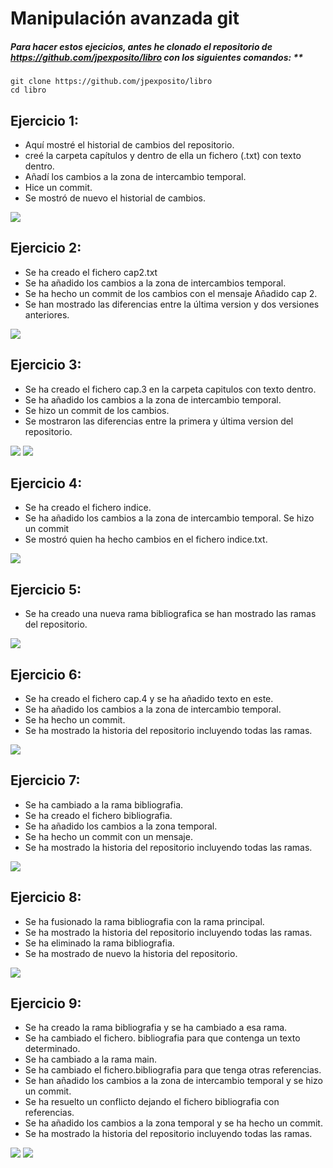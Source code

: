 # Manipulación avanzada git

##### Para hacer estos ejecicios, antes he clonado el repositorio de https://github.com/jpexposito/libro con los siguientes comandos: **

```
git clone https://github.com/jpexposito/libro 
cd libro
```
## Ejercicio 1: 

- Aquí mostré el historial de cambios del repositorio.
- creé la carpeta capítulos y dentro de ella un fichero (.txt) con texto dentro.
- Añadí los cambios a la zona de intercambio temporal.
- Hice un commit.
- Se mostró de nuevo el historial de cambios. 

<div>
<img src="img/Ejercicio1.png">
</div>

## Ejercicio 2:
- Se ha creado el fichero cap2.txt
- Se ha añadido los cambios a la zona de intercambios temporal.
- Se ha hecho un commit de los cambios con el mensaje Añadido cap 2.
- Se han mostrado las diferencias entre la última version y dos versiones anteriores.

<div>
<img src="img/Ejercicio2.png">
</div>

## Ejercicio 3:
- Se ha creado el fichero cap.3 en la carpeta capitulos con texto dentro.
- Se ha añadido los cambios a la zona de intercambio temporal.
- Se hizo un commit de los cambios.
- Se mostraron las diferencias entre la primera y última version del repositorio.
<div>
<img src="img/Ejercicio3_1.png">
<img src="img/Ejercicio3_2.png">
</div>

## Ejercicio 4:
- Se ha creado el fichero indice.
- Se ha añadido los cambios a la zona de intercambio temporal.
Se hizo un commit
- Se mostró quien ha hecho cambios en el fichero indice.txt.

<div>
<img src="img/Ejercicio 4.png">
</div>

## Ejercicio 5:
- Se ha creado una nueva rama bibliografica se han mostrado las ramas del repositorio.
<div>
<img src="img/Ejercicio 5.png">
</div>

## Ejercicio 6:
- Se ha creado el fichero cap.4 y se ha añadido texto en este.
- Se ha añadido los cambios a la zona de intercambio temporal.
- Se ha hecho un commit.
-  Se ha mostrado la historia del repositorio incluyendo todas las ramas.
<div>
<img src="img/Ejercicio 6.png">
</div>

## Ejercicio 7:
- Se ha cambiado a la rama bibliografia.
- Se ha creado el fichero bibliografia.
- Se ha añadido los cambios a la zona temporal.
- Se ha hecho un commit con un mensaje.
- Se ha mostrado la historia del repositorio incluyendo todas las ramas.
<div>
<img src="img/Ejercicio 7.png">
</div>

## Ejercicio 8:
- Se ha fusionado la rama bibliografia con la rama principal.
- Se ha mostrado la historia del repositorio incluyendo todas las ramas.
- Se ha eliminado la rama bibliografia.
- Se ha mostrado de nuevo la historia del repositorio.
<div>
<img src="img/Ejercicio 8.png">
</div>

## Ejercicio 9:
- Se ha creado la rama bibliografia y se ha cambiado a esa rama.
- Se ha cambiado el fichero. bibliografia para que contenga un texto determinado.
- Se ha cambiado a la rama main.
- Se ha cambiado el fichero.bibliografia para que tenga otras referencias.
- Se han añadido los cambios a la  zona de intercambio temporal y se hizo un commit.
- Se ha resuelto un conflicto dejando el fichero bibliografia con referencias.
- Se ha añadido los cambios a la zona temporal y se ha hecho un commit.
- Se ha mostrado la historia del repositorio incluyendo todas las ramas.
<div>
<img src="img/Ejercicio 9_1.png">
<img src="img/Ejercicio 9_2.png">
</div>